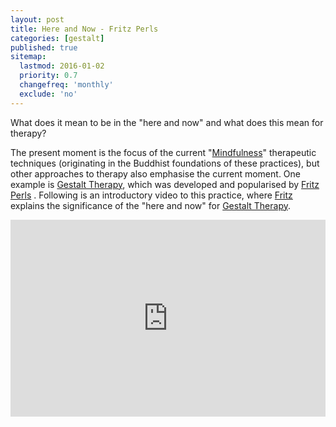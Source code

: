 ```yaml
---
layout: post
title: Here and Now - Fritz Perls
categories: [gestalt]
published: true
sitemap:
  lastmod: 2016-01-02
  priority: 0.7
  changefreq: 'monthly'
  exclude: 'no'
---
```


What does it mean to be in the "<span class="highlight">here and now</span>" and what does this mean for therapy?

The present moment is the focus of the current "<a href="/mindfulness/" title="Mindfulness">Mindfulness</a>" therapeutic techniques (originating in the Buddhist foundations of these practices), but other approaches to therapy also emphasise the current moment. One example is <a href="/gestalt-therapy/" title="Gestalt Therapy">Gestalt Therapy</a>, which was developed and popularised by <a href="/fritz-perls/" title="Fritz Perls">Fritz Perls</a> . Following is an introductory video to this practice, where <a href="/fritz-perls/" title="Fritz Perls">Fritz</a> explains the significance of the "here and now" for <a href="/gestalt-therapy/" title="Gestalt Therapy">Gestalt Therapy</a>.

<iframe width="100%" height="315" src="https://www.youtube.com/embed/6AAgeT1X5oI" frameborder="0" allowfullscreen></iframe>


